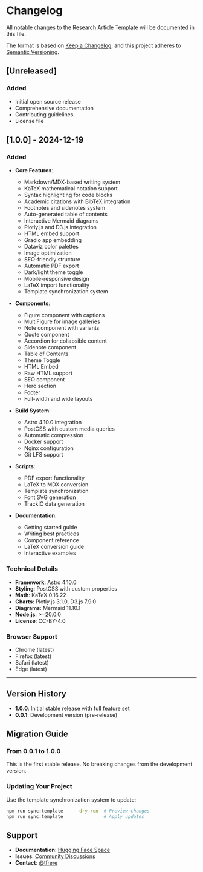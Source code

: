# Changelog

All notable changes to the Research Article Template will be documented in this file.

The format is based on [Keep a Changelog](https://keepachangelog.com/en/1.0.0/),
and this project adheres to [Semantic Versioning](https://semver.org/spec/v2.0.0.html).

## [Unreleased]

### Added
- Initial open source release
- Comprehensive documentation
- Contributing guidelines
- License file

## [1.0.0] - 2024-12-19

### Added
- **Core Features**:
  - Markdown/MDX-based writing system
  - KaTeX mathematical notation support
  - Syntax highlighting for code blocks
  - Academic citations with BibTeX integration
  - Footnotes and sidenotes system
  - Auto-generated table of contents
  - Interactive Mermaid diagrams
  - Plotly.js and D3.js integration
  - HTML embed support
  - Gradio app embedding
  - Dataviz color palettes
  - Image optimization
  - SEO-friendly structure
  - Automatic PDF export
  - Dark/light theme toggle
  - Mobile-responsive design
  - LaTeX import functionality
  - Template synchronization system

- **Components**:
  - Figure component with captions
  - MultiFigure for image galleries
  - Note component with variants
  - Quote component
  - Accordion for collapsible content
  - Sidenote component
  - Table of Contents
  - Theme Toggle
  - HTML Embed
  - Raw HTML support
  - SEO component
  - Hero section
  - Footer
  - Full-width and wide layouts

- **Build System**:
  - Astro 4.10.0 integration
  - PostCSS with custom media queries
  - Automatic compression
  - Docker support
  - Nginx configuration
  - Git LFS support

- **Scripts**:
  - PDF export functionality
  - LaTeX to MDX conversion
  - Template synchronization
  - Font SVG generation
  - TrackIO data generation

- **Documentation**:
  - Getting started guide
  - Writing best practices
  - Component reference
  - LaTeX conversion guide
  - Interactive examples

### Technical Details
- **Framework**: Astro 4.10.0
- **Styling**: PostCSS with custom properties
- **Math**: KaTeX 0.16.22
- **Charts**: Plotly.js 3.1.0, D3.js 7.9.0
- **Diagrams**: Mermaid 11.10.1
- **Node.js**: >=20.0.0
- **License**: CC-BY-4.0

### Browser Support
- Chrome (latest)
- Firefox (latest)
- Safari (latest)
- Edge (latest)

---

## Version History

- **1.0.0**: Initial stable release with full feature set
- **0.0.1**: Development version (pre-release)

## Migration Guide

### From 0.0.1 to 1.0.0

This is the first stable release. No breaking changes from the development version.

### Updating Your Project

Use the template synchronization system to update:

```bash
npm run sync:template -- --dry-run  # Preview changes
npm run sync:template               # Apply updates
```

## Support

- **Documentation**: [Hugging Face Space](https://huggingface.co/spaces/tfrere/research-article-template)
- **Issues**: [Community Discussions](https://huggingface.co/spaces/tfrere/research-article-template/discussions)
- **Contact**: [@tfrere](https://huggingface.co/tfrere)

